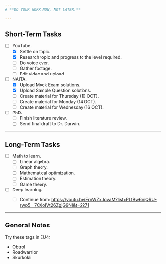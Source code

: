 ```yaml
--- 
# **DO YOUR WORK NOW, NOT LATER.**

---
```

## Short-Term Tasks
- [ ] YouTube.
	- [x] Settle on topic.
	- [x] Research topic and progress to the level required.
	- [ ] Do voice over.
	- [ ] Gather footage.
	- [ ] Edit video and upload.

- [ ]  NAITA.
	- [x] Upload Mock Exam solutions.
	- [x] Upload Sample Question solutions.
	- [ ] Create material for Thursday (10 OCT).
	- [ ] Create material for Monday (14 OCT).
	- [ ] Create material for Wednesday (16 OCT).

- [ ] PhD.
	- [ ] Finish literature review.
	- [ ] Send final draft to Dr. Darwin.

---
## Long-Term Tasks
 
- [ ] Math to learn.
	- [ ] Linear algebra.
	- [ ] Graph theory.
	- [ ] Mathematical optimization.
	- [ ] Estimation theory.
	- [ ] Game theory.

- [ ] Deep learning.
	- [ ] Continue from: https://youtu.be/ErnWZxJovaM?list=PLtBw6njQRU-rwp5__7C0oIVt26ZgjG9NI&t=2271


--- 
## General Notes
Try these tags in EU4:
- Obtrol
- Roadwarrior
- Skurkokli

